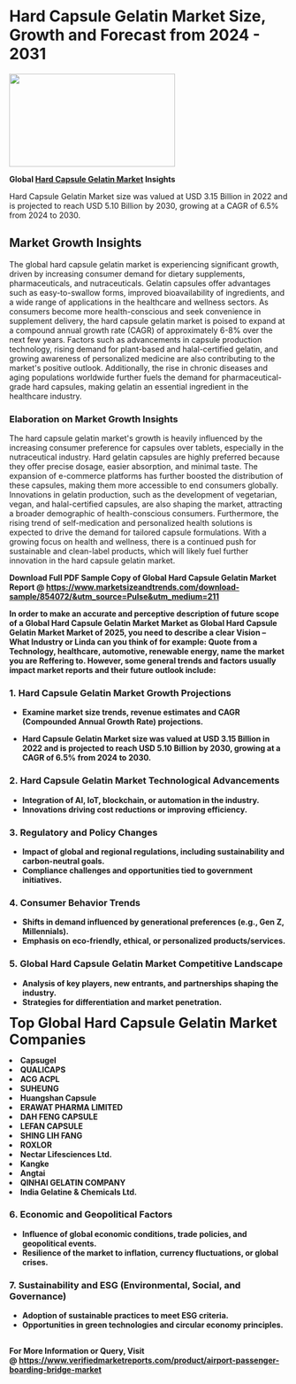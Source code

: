 <H1>Hard Capsule Gelatin Market Size, Growth and Forecast from 2024 - 2031</H1><img class="aligncenter size-medium wp-image-584254" src="https://thirdeyenews.in/wp-content/uploads/2024/09/Global-Market-Research-300x168.jpeg" alt="" width="300" height="168" /><p><strong>Global&nbsp;<a href="https://www.marketsizeandtrends.com/download-sample/854072/&amp;utm_source=Pulse&amp;utm_medium=211">Hard Capsule Gelatin Market</a> Insights</strong></p><p>Hard Capsule Gelatin Market size was valued at USD 3.15 Billion in 2022 and is projected to reach USD 5.10 Billion by 2030, growing at a CAGR of 6.5% from 2024 to 2030.</p><p><h2>Market Growth Insights</h2> <p>The global hard capsule gelatin market is experiencing significant growth, driven by increasing consumer demand for dietary supplements, pharmaceuticals, and nutraceuticals. Gelatin capsules offer advantages such as easy-to-swallow forms, improved bioavailability of ingredients, and a wide range of applications in the healthcare and wellness sectors. As consumers become more health-conscious and seek convenience in supplement delivery, the hard capsule gelatin market is poised to expand at a compound annual growth rate (CAGR) of approximately 6-8% over the next few years. Factors such as advancements in capsule production technology, rising demand for plant-based and halal-certified gelatin, and growing awareness of personalized medicine are also contributing to the market's positive outlook. Additionally, the rise in chronic diseases and aging populations worldwide further fuels the demand for pharmaceutical-grade hard capsules, making gelatin an essential ingredient in the healthcare industry.</p> <p><strong></strong></p> <h3>Elaboration on Market Growth Insights</h3> <p>The hard capsule gelatin market's growth is heavily influenced by the increasing consumer preference for capsules over tablets, especially in the nutraceutical industry. Hard gelatin capsules are highly preferred because they offer precise dosage, easier absorption, and minimal taste. The expansion of e-commerce platforms has further boosted the distribution of these capsules, making them more accessible to end consumers globally. Innovations in gelatin production, such as the development of vegetarian, vegan, and halal-certified capsules, are also shaping the market, attracting a broader demographic of health-conscious consumers. Furthermore, the rising trend of self-medication and personalized health solutions is expected to drive the demand for tailored capsule formulations. With a growing focus on health and wellness, there is a continued push for sustainable and clean-label products, which will likely fuel further innovation in the hard capsule gelatin market.</p> <p><strong></p><p><span class=""><strong>Download Full PDF Sample Copy of Global Hard Capsule Gelatin Market Report</strong> @ <a href="https://www.marketsizeandtrends.com/download-sample/854072/&amp;utm_source=Pulse&amp;utm_medium=211" target="_blank">https://www.marketsizeandtrends.com/download-sample/854072/&amp;utm_source=Pulse&amp;utm_medium=211</a></span></p><p>In order to make an accurate and perceptive description of future scope of a Global&nbsp;Hard Capsule Gelatin Market Market as Global&nbsp;Hard Capsule Gelatin Market Market of 2025, you need to describe a clear Vision &ndash; What Industry or Linda can you think of for example: Quote from a Technology, healthcare, automotive, renewable energy, name the market you are Reffering to. However, some general trends and factors usually impact market reports and their future outlook include:</p><h3>1.&nbsp;<strong>Hard Capsule Gelatin Market Growth Projections</strong></h3><ul><li>Examine market size trends, revenue estimates and CAGR (Compounded Annual Growth Rate) projections.</li><li><p>Hard Capsule Gelatin Market size was valued at USD 3.15 Billion in 2022 and is projected to reach USD 5.10 Billion by 2030, growing at a CAGR of 6.5% from 2024 to 2030.</p></li></ul><h3>2.&nbsp;<strong>Hard Capsule Gelatin Market Technological Advancements</strong></h3><ul><li>Integration of AI, IoT, blockchain, or automation in the industry.</li><li>Innovations driving cost reductions or improving efficiency.</li></ul><h3>3.&nbsp;<strong>Regulatory and Policy Changes</strong></h3><ul><li>Impact of global and regional regulations, including sustainability and carbon-neutral goals.</li><li>Compliance challenges and opportunities tied to government initiatives.</li></ul><h3>4.&nbsp;<strong>Consumer Behavior Trends</strong></h3><ul><li>Shifts in demand influenced by generational preferences (e.g., Gen Z, Millennials).</li><li>Emphasis on eco-friendly, ethical, or personalized products/services.</li></ul><h3>5.&nbsp;<strong>Global Hard Capsule Gelatin Market Competitive Landscape</strong></h3><ul><li>Analysis of key players, new entrants, and partnerships shaping the industry.</li><li>Strategies for differentiation and market penetration.</li></ul><p data-pm-slice="1 1 []"><span style="color: inherit; font-family: inherit; font-size: 25px;">Top Global Hard Capsule Gelatin Market Companies</span></p><div class="" data-test-id=""><p><li>Capsugel</li><li> QUALICAPS</li><li> ACG ACPL</li><li> SUHEUNG</li><li> Huangshan Capsule</li><li> ERAWAT PHARMA LIMITED</li><li> DAH FENG CAPSULE</li><li> LEFAN CAPSULE</li><li> SHING LIH FANG</li><li> ROXLOR</li><li> Nectar Lifesciences Ltd.</li><li> Kangke</li><li> Angtai</li><li> QINHAI GELATIN COMPANY</li><li> India Gelatine & Chemicals Ltd.</li></p></div><h3>6.&nbsp;<strong>Economic and Geopolitical Factors</strong></h3><ul><li>Influence of global economic conditions, trade policies, and geopolitical events.</li><li>Resilience of the market to inflation, currency fluctuations, or global crises.</li></ul><h3>7.&nbsp;<strong>Sustainability and ESG (Environmental, Social, and Governance)</strong></h3><ul><li>Adoption of sustainable practices to meet ESG criteria.</li><li>Opportunities in green technologies and circular economy principles.</li></ul><h2><strong style="font-size: 14px;">For More Information or Query, Visit @&nbsp;</strong><a style="background-color: #ffffff; font-size: 14px;" href="https://www.marketsizeandtrends.com/report/hard-capsule-gelatin-market/" target="_blank">https://www.verifiedmarketreports.com/product/airport-passenger-boarding-bridge-market</a></h2>
